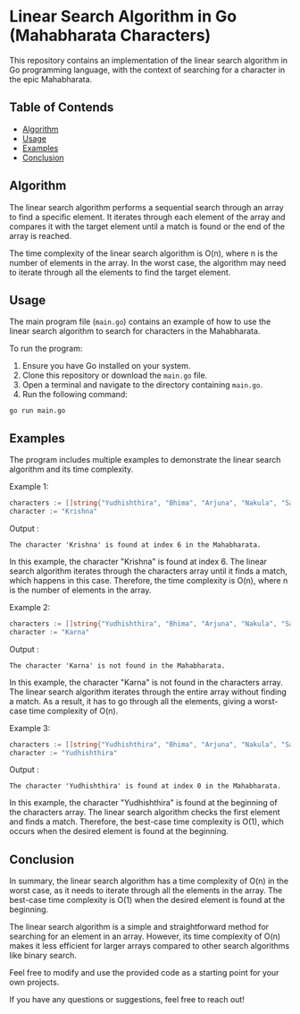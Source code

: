 # Linear Search Algorithm in Go (Mahabharata Characters)

This repository contains an implementation of the linear search algorithm in Go programming language, with the context of searching for a character in the epic Mahabharata.

## Table of Contends

- [Algorithm](#algorithm)
- [Usage](#usage)
- [Examples](#examples)
- [Conclusion](#conclusion)

## Algorithm

The linear search algorithm performs a sequential search through an array to find a specific element. It iterates through each element of the array and compares it with the target element until a match is found or the end of the array is reached.

The time complexity of the linear search algorithm is O(n), where n is the number of elements in the array. In the worst case, the algorithm may need to iterate through all the elements to find the target element.

## Usage

The main program file (`main.go`) contains an example of how to use the linear search algorithm to search for characters in the Mahabharata.

To run the program:

1. Ensure you have Go installed on your system.
2. Clone this repository or download the `main.go` file.
3. Open a terminal and navigate to the directory containing `main.go`.
4. Run the following command:

```shell
go run main.go
```

## Examples
The program includes multiple examples to demonstrate the linear search algorithm and its time complexity.

Example 1:
```go
characters := []string{"Yudhishthira", "Bhima", "Arjuna", "Nakula", "Sahadeva", "Draupadi", "Krishna", "Duryodhana"}
character := "Krishna"
```
Output : 
```shell
The character 'Krishna' is found at index 6 in the Mahabharata.
```
In this example, the character "Krishna" is found at index 6. The linear search algorithm iterates through the characters array until it finds a match, which happens in this case. Therefore, the time complexity is O(n), where n is the number of elements in the array.

Example 2:
```go
characters := []string{"Yudhishthira", "Bhima", "Arjuna", "Nakula", "Sahadeva", "Draupadi", "Krishna", "Duryodhana"}
character := "Karna"
```
Output : 
```shell
The character 'Karna' is not found in the Mahabharata.
```
In this example, the character "Karna" is not found in the characters array. The linear search algorithm iterates through the entire array without finding a match. As a result, it has to go through all the elements, giving a worst-case time complexity of O(n).

Example 3:
```go
characters := []string{"Yudhishthira", "Bhima", "Arjuna", "Nakula", "Sahadeva", "Draupadi", "Krishna", "Duryodhana"}
character := "Yudhishthira"
```
Output : 
```shell
The character 'Yudhishthira' is found at index 0 in the Mahabharata.
```
In this example, the character "Yudhishthira" is found at the beginning of the characters array. The linear search algorithm checks the first element and finds a match. Therefore, the best-case time complexity is O(1), which occurs when the desired element is found at the beginning.

## Conclusion
In summary, the linear search algorithm has a time complexity of O(n) in the worst case, as it needs to iterate through all the elements in the array. The best-case time complexity is O(1) when the desired element is found at the beginning.

The linear search algorithm is a simple and straightforward method for searching for an element in an array. However, its time complexity of O(n) makes it less efficient for larger arrays compared to other search algorithms like binary search.

Feel free to modify and use the provided code as a starting point for your own projects.

If you have any questions or suggestions, feel free to reach out!